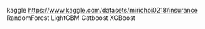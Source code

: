 kaggle https://www.kaggle.com/datasets/mirichoi0218/insurance
RandomForest
LightGBM
Catboost
XGBoost

